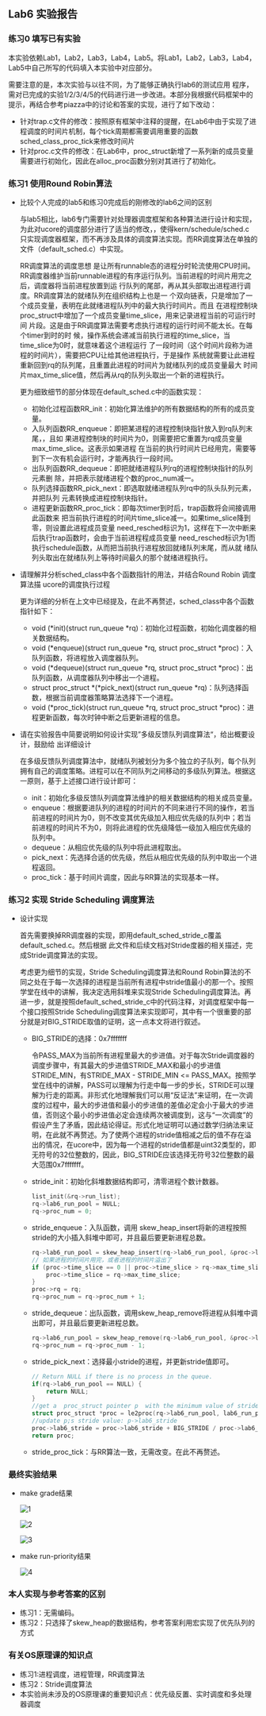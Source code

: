 ## Lab6 实验报告

### 练习0 填写已有实验

本实验依赖Lab1，Lab2，Lab3，Lab4，Lab5。将Lab1，Lab2，Lab3，Lab4，Lab5中自己所写的代码填入本实验中对应部分。

需要注意的是，本次实验与以往不同，为了能够正确执行lab6的测试应用 程序，需对已完成的实验1/2/3/4/5的代码进行进一步改进。本部分我根据代码框架中的提示，再结合参考piazza中的讨论和答案的实现，进行了如下改动：

* 针对trap.c文件的修改：按照原有框架中注释的提醒，在Lab6中由于实现了进程调度的时间片机制，每个tick周期都需要调用重要的函数sched_class_proc_tick来修改时间片
* 针对proc.c文件的修改：在Lab6中，proc_struct新增了一系列新的成员变量需要进行初始化，因此在alloc_proc函数分别对其进行了初始化。

### 练习1 使用Round Robin算法

* 比较个人完成的lab5和练习0完成后的刚修改的lab6之间的区别

  与lab5相比，lab6专门需要针对处理器调度框架和各种算法进行设计和实现，为此对ucore的调度部分进行了适当的修改，，使得kern/schedule/sched.c 只实现调度器框架，而不再涉及具体的调度算法实现。而RR调度算法在单独的文件（default_sched.c）中实现。

  RR调度算法的调度思想 是让所有runnable态的进程分时轮流使用CPU时间。RR调度器维护当前runnable进程的有序运行队列。当前进程的时间片用完之后，调度器将当前进程放置到运 行队列的尾部，再从其头部取出进程进行调度。RR调度算法的就绪队列在组织结构上也是一 个双向链表，只是增加了一个成员变量，表明在此就绪进程队列中的最大执行时间片。而且 在进程控制块proc_struct中增加了一个成员变量time_slice，用来记录进程当前的可运行时间 片段。这是由于RR调度算法需要考虑执行进程的运行时间不能太长。在每个timer到时的时 候，操作系统会递减当前执行进程的time_slice，当time_slice为0时，就意味着这个进程运行 了一段时间（这个时间片段称为进程的时间片），需要把CPU让给其他进程执行，于是操作 系统就需要让此进程重新回到rq的队列尾，且重置此进程的时间片为就绪队列的成员变量最大 时间片max_time_slice值，然后再从rq的队列头取出一个新的进程执行。

  更为细致细节的部分体现在default_sched.c中的函数实现：

  * 初始化过程函数RR_init：初始化算法维护的所有数据结构的所有的成员变量。
  * 入队列函数RR_enqueue：即把某进程的进程控制块指针放入到rq队列末尾，，且如 果进程控制块的时间片为0，则需要把它重置为rq成员变量max_time_slice。这表示如果进程 在当前的执行时间片已经用完，需要等到下一次有机会运行时，才能再执行一段时间。
  * 出队列函数RR_dequeue：即把就绪进程队列rq的进程控制块指针的队列元素删 除，并把表示就绪进程个数的proc_num减一。
  * 队列选择函数RR_pick_next：即选取就绪进程队列rq中的队头队列元素，并把队列 元素转换成进程控制块指针。
  * 进程更新函数RR_proc_tick：即每次timer到时后，trap函数将会间接调用此函数来 把当前执行进程的时间片time_slice减一。如果time_slice降到零，则设置此进程成员变量 need_resched标识为1，这样在下一次中断来后执行trap函数时，会由于当前进程程成员变量 need_resched标识为1而执行schedule函数，从而把当前执行进程放回就绪队列末尾，而从就 绪队列头取出在就绪队列上等待时间最久的那个就绪进程执行。

* 请理解并分析sched_class中各个函数指针的用法，并结合Round Robin 调度算法描 ucore的调度执行过程

  更为详细的分析在上文中已经提及，在此不再赘述，sched_class中各个函数指针如下：

  * void (*init)(struct run_queue *rq)：初始化过程函数，初始化调度器的相关数据结构。
  * void (*enqueue)(struct run_queue *rq, struct proc_struct *proc)：入队列函数，将进程放入调度器队列。
  * void (*dequeue)(struct run_queue *rq, struct proc_struct *proc)：出队列函数，从调度器队列中移出一个进程。
  * struct proc_struct *(*pick_next)(struct run_queue *rq)：队列选择函数，根据当前调度器策略算法选择下一个进程。
  * void (*proc_tick)(struct run_queue *rq, struct proc_struct *proc)：进程更新函数，每次时钟中断之后更新进程的信息。

* 请在实验报告中简要说明如何设计实现”多级反馈队列调度算法“，给出概要设计，鼓励给 出详细设计

  在多级反馈队列调度算法中，就绪队列被划分为多个独立的子队列，每个队列拥有自己的调度策略。进程可以在不同队列之间移动的多级队列算法。根据这一原则，基于上述接口进行设计即可：

  * init：初始化多级反馈队列调度算法维护的相关数据结构的相关成员变量。
  * enqueue：根据要进队列的进程的时间片的不同来进行不同的操作，若当前进程的时间片为0，则不改变其优先级加入相应优先级的队列中；若当前进程的时间片不为0，则将此进程的优先级降低一级加入相应优先级的队列中。
  * dequeue：从相应优先级的队列中将此进程取出。
  * pick_next：先选择合适的优先级，然后从相应优先级的队列中取出一个进程返回。
  * proc_tick：基于时间片调度，因此与RR算法的实现基本一样。


### 练习2 实现 Stride Scheduling 调度算法

* 设计实现

  首先需要换掉RR调度器的实现，即用default_sched_stride_c覆盖default_sched.c。然后根据 此文件和后续文档对Stride度器的相关描述，完成Stride调度算法的实现。

  考虑更为细节的实现，Stride Scheduling调度算法和Round Robin算法的不同之处在于每一次选择的进程是当前所有进程中stride值最小的那一个。按照学堂在线中的讲解，我决定选用斜堆来实现Stride Scheduling调度算法。再进一步，就是按照default_sched_stride_c中的代码注释，对调度框架中每一个接口按照Stride Scheduling调度算法来实现即可，其中有一个很重要的部分就是对BIG_STRIDE取值的证明，这一点本文将进行叙述。

  * BIG_STRIDE的选择：0x7fffffff

    令PASS_MAX为当前所有进程里最大的步进值。对于每次Stride调度器的调度步骤中，有其最大的步进值STRIDE_MAX和最小的步进值STRIDE_MIN，有STRIDE_MAX - STRIDE_MIN <= PASS_MAX。按照学堂在线中的讲解，PASS可以理解为行走中每一步的步长，STRIDE可以理解为行走的距离。非形式化地理解我们可以用“反证法”来证明，在一次调度的过程中，最大的步进值和最小的步进值的差值必定会小于最大的步进值，否则这个最小的步进值必定会连续两次被调度到，这与“一次调度”的假设产生了矛盾，因此结论得证。形式化地证明可以通过数学归纳法来证明，在此就不再赘述。为了使两个进程的stride值相减之后的值不存在溢出的情况，在ucore中，因为每一个进程的stride值都是uint32类型的，即无符号的32位整数的，因此，BIG_STRIDE应该选择无符号32位整数的最大范围0x7fffffff。

  * stride_init：初始化斜堆数据结构即可，清零进程个数计数器。

    ```c
    list_init(&rq->run_list);
    rq->lab6_run_pool = NULL;
    rq->proc_num = 0;
    ```

  * stride_enqueue：入队函数，调用 skew_heap_insert将新的进程按照stride的大小插入斜堆中即可，并且最后要更新进程总数。

    ```c
    rq->lab6_run_pool = skew_heap_insert(rq->lab6_run_pool, &proc->lab6_run_pool, proc_stride_comp_f);
    // 如果进程的时间片用完，或者进程的时间片溢出了
    if (proc->time_slice == 0 || proc->time_slice > rq->max_time_slice) {
        proc->time_slice = rq->max_time_slice;
    }
    proc->rq = rq;
    rq->proc_num = rq->proc_num + 1;
    ```

  * stride_dequeue：出队函数，调用skew_heap_remove将进程从斜堆中调出即可，并且最后要更新进程总数。

    ```c
    rq->lab6_run_pool = skew_heap_remove(rq->lab6_run_pool, &proc->lab6_run_pool, proc_stride_comp_f);
    rq->proc_num = rq->proc_num - 1;
    ```

  * stride_pick_next：选择最小stride的进程，并更新stride值即可。

    ```c
    // Return NULL if there is no process in the queue.
    if(rq->lab6_run_pool == NULL) {
        return NULL;
    }
    //get a  proc_struct pointer p  with the minimum value of stride
    struct proc_struct *proc = le2proc(rq->lab6_run_pool, lab6_run_pool);
    //update p;s stride value: p->lab6_stride
    proc->lab6_stride = proc->lab6_stride + BIG_STRIDE / proc->lab6_priority;
    return proc;
    ```

  * stride_proc_tick：与RR算法一致，无需改变。在此不再赘述。

### 最终实验结果

* make grade结果

  ![1](./images/1.png)

  ![2](./images/2.png)

  ![3](./images/3.png)

* make run-priority结果

  ![4](./images/4.png)


### 本人实现与参考答案的区别

* 练习1：无需编码。
* 练习2：只选择了skew_heap的数据结构，参考答案利用宏实现了优先队列的方式

### 有关OS原理课的知识点

* 练习1:进程调度，进程管理，RR调度算法
* 练习2：Stride调度算法
* 本实验尚未涉及的OS原理课的重要知识点：优先级反置、实时调度和多处理器调度